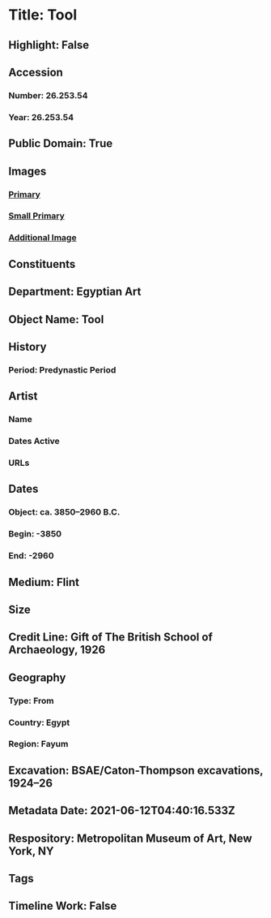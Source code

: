 # Title: Tool
## Highlight: False
## Accession
### Number: 26.253.54
### Year: 26.253.54
## Public Domain: True
## Images
### [Primary](https://images.metmuseum.org/CRDImages/eg/original/26.253.54_EGDP011589.jpg)
### [Small Primary](https://images.metmuseum.org/CRDImages/eg/web-large/26.253.54_EGDP011589.jpg)
### [Additional Image](https://images.metmuseum.org/CRDImages/eg/original/26.253.54_EGDP011588.jpg)
## Constituents
## Department: Egyptian Art
## Object Name: Tool
## History
### Period: Predynastic Period
## Artist
### Name
### Dates Active
### URLs
## Dates
### Object: ca. 3850–2960 B.C.
### Begin: -3850
### End: -2960
## Medium: Flint
## Size
## Credit Line: Gift of The British School of Archaeology, 1926
## Geography
### Type: From
### Country: Egypt
### Region: Fayum
## Excavation: BSAE/Caton-Thompson excavations, 1924–26
## Metadata Date: 2021-06-12T04:40:16.533Z
## Respository: Metropolitan Museum of Art, New York, NY
## Tags
## Timeline Work: False